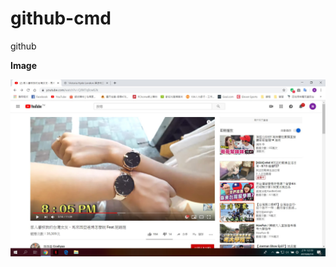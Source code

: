 # github-cmd
github

**Image**

![GITHUB](https://github.com/max78728/github-cmd/blob/master/watch.jpg)